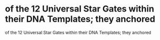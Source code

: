# of the 12 Universal Star Gates within their DNA Templates; they anchored

of the 12 Universal Star Gates within their DNA Templates; they anchored